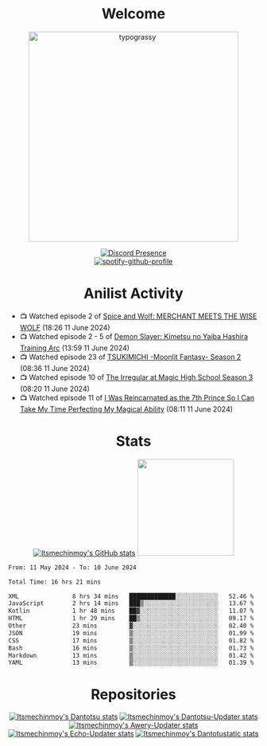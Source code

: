 <div align="center">

# Welcome
<a href="https://github.com/kawarimidoll/typograssy">
    <img alt="typograssy" src="https://typograssy.deno.dev/api?text=%E3%82%88%E3%81%86%E3%81%93%E3%81%9D%E3%81%BF%E3%81%AA%E3%81%95%E3%82%93%20-%20Itsmechinmoy--&&l0=none&l1=82d9d0&l2=027353&l3=038c4c&l4=01402e&bg=none&frame=none&speed=100&comment=" width="421.99">
</a>

[![Discord Presence](https://lanyard.cnrad.dev/api/523539866311720963?theme=dark&bg=Oe1116&animated=false&hideDiscrim=true&borderRadius=30px&hideActivity=whenNotUsed)](https://discord.com/users/523539866311720963)<br>
[![spotify-github-profile](https://spotify-github-profile.vercel.app/api/view?uid=31zczwoe3obxakjgkio7anubhkaq&cover_image=true&theme=novatorem&show_offline=true&background_color=121212&interchange=false&bar_color=53b14f&bar_color=ffffff&bar_color_cover=false)](https://spotify-github-profile.vercel.app/api/view?uid=31zczwoe3obxakjgkio7anubhkaq&redirect=true)
</div>

<div align="center">

# Anilist Activity
</div>
<!-- ANILIST_ACTIVITY:start -->

-   📺 Watched episode 2 of [Spice and Wolf: MERCHANT MEETS THE WISE WOLF](https://anilist.co/anime/145728) (18:26 11 June 2024)
-   📺 Watched episode 2 - 5 of [Demon Slayer: Kimetsu no Yaiba Hashira Training Arc](https://anilist.co/anime/166240) (13:59 11 June 2024)
-   📺 Watched episode 23 of [TSUKIMICHI -Moonlit Fantasy- Season 2](https://anilist.co/anime/139518) (08:36 11 June 2024)
-   📺 Watched episode 10 of [The Irregular at Magic High School Season 3](https://anilist.co/anime/143271) (08:20 11 June 2024)
-   📺 Watched episode 11 of [I Was Reincarnated as the 7th Prince So I Can Take My Time Perfecting My Magical Ability](https://anilist.co/anime/156415) (08:11 11 June 2024)

<!-- ANILIST_ACTIVITY:end -->
<div align="center">
    
# Stats
[![Itsmechinmoy's GitHub stats](https://github-readme-stats.vercel.app/api?username=itsmechinmoy&show_icons=true&theme=algolia)](https://github.com/anuraghazra/github-readme-stats)
<img src="https://github-readme-stackoverflow.vercel.app/?userID=25004176&theme=dark" height="194"/>
</div>
<!--START_SECTION:waka-->

```txt
From: 11 May 2024 - To: 10 June 2024

Total Time: 16 hrs 21 mins

XML               8 hrs 34 mins   █████████████░░░░░░░░░░░░   52.46 %
JavaScript        2 hrs 14 mins   ███▒░░░░░░░░░░░░░░░░░░░░░   13.67 %
Kotlin            1 hr 48 mins    ██▓░░░░░░░░░░░░░░░░░░░░░░   11.07 %
HTML              1 hr 29 mins    ██▒░░░░░░░░░░░░░░░░░░░░░░   09.17 %
Other             23 mins         ▓░░░░░░░░░░░░░░░░░░░░░░░░   02.40 %
JSON              19 mins         ▒░░░░░░░░░░░░░░░░░░░░░░░░   01.99 %
CSS               17 mins         ▒░░░░░░░░░░░░░░░░░░░░░░░░   01.82 %
Bash              16 mins         ▒░░░░░░░░░░░░░░░░░░░░░░░░   01.73 %
Markdown          13 mins         ▒░░░░░░░░░░░░░░░░░░░░░░░░   01.42 %
YAML              13 mins         ▒░░░░░░░░░░░░░░░░░░░░░░░░   01.39 %
```

<!--END_SECTION:waka-->
<div align="center">

# Repositories
[![Itsmechinmoy's Dantotsu stats](https://github-readme-stats.vercel.app/api/pin/?username=itsmechinmoy&repo=dantotsu&show_icons=true&theme=algolia&description_lines_count=1)](https://github.com/itsmechinmoy/dantotsu)
[![Itsmechinmoy's Dantotsu-Updater stats](https://github-readme-stats.vercel.app/api/pin/?username=itsmechinmoy&repo=dantotsu-updater&show_icons=true&theme=algolia&description_lines_count=1)](https://github.com/itsmechinmoy/dantotsu-updater)
[![Itsmechinmoy's Awery-Updater stats](https://github-readme-stats.vercel.app/api/pin/?username=itsmechinmoy&repo=awery-updater&show_icons=true&theme=algolia&description_lines_count=1)](https://github.com/itsmechinmoy/awery-updater)
[![Itsmechinmoy's Echo-Updater stats](https://github-readme-stats.vercel.app/api/pin/?username=itsmechinmoy&repo=echo-updater&show_icons=true&theme=algolia&description_lines_count=1)](https://github.com/itsmechinmoy/echo-updater)
[![Itsmechinmoy's Dantotustatic stats](https://github-readme-stats.vercel.app/api/pin/?username=itsmechinmoy&repo=dantotustatic&show_icons=true&theme=algolia&description_lines_count=1)](https://github.com/itsmechinmoy/dantotustatic)
</div>
